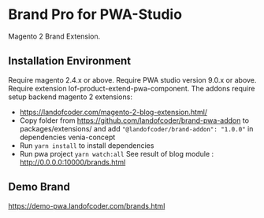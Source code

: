 # Brand Pro for PWA-Studio

Magento 2 Brand Extension.

## Installation Environment
Require magento 2.4.x or above.
Require PWA studio version 9.0.x or above.
Require extension lof-product-extend-pwa-component.
The addons require setup backend magento 2 extensions:
- https://landofcoder.com/magento-2-blog-extension.html/
- Copy folder from https://github.com/landofcoder/brand-pwa-addon to packages/extensions/
and add ```"@landofcoder/brand-addon": "1.0.0"``` in dependencies venia-concept
- Run ```yarn install``` to install dependencies
- Run pwa project ```yarn watch:all```
See result of blog module : http://0.0.0.0:10000/brands.html
## Demo Brand
https://demo-pwa.landofcoder.com/brands.html
